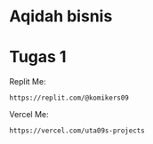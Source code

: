 # Aqidah bisnis
# Tugas 1
Replit Me:
```
https://replit.com/@komikers09
```
Vercel Me:
```
https://vercel.com/uta09s-projects
```
